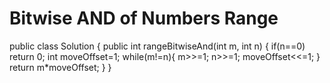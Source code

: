# Bitwise AND of Numbers Range

public class Solution {
    public int rangeBitwiseAnd(int m, int n) {
        if(n==0) return 0;
        int moveOffset=1;
        while(m!=n){
            m>>=1;
            n>>=1;
            moveOffset<<=1;
        }
        return m*moveOffset;
    }
}